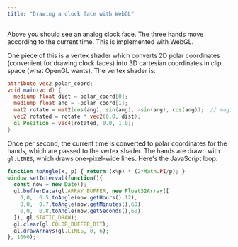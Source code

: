 ```yaml
---
title: "Drawing a clock face with WebGL"
---
```


<div><canvas id="clock" width="400" height="400" style="width: 200px; height: 200px;"></canvas></div>

<script id="vertex-shader" type="x-shader/x-vertex">
  attribute vec2 polar_coord;
  void main(void) {
    mediump float dist = polar_coord[0];
    mediump float ang = -polar_coord[1];
    mat2 rotate = mat2(cos(ang), sin(ang), -sin(ang), cos(ang));
    vec2 rotated = rotate * vec2(0.0, dist);
    gl_Position = vec4(rotated, 0.0, 1.0);
  }
</script>

<script>
  const clockEl = document.getElementById("clock");
  const gl = clockEl.getContext("webgl");

  const vs = gl.createShader(gl.VERTEX_SHADER);
  gl.shaderSource(vs, document.getElementById("vertex-shader").innerText);
  gl.compileShader(vs);
  if (!gl.getShaderParameter(vs, gl.COMPILE_STATUS)) {
    console.error("Vertex shader compile error", gl.getShaderInfoLog(vs));
  }

  const fs = gl.createShader(gl.FRAGMENT_SHADER);
  gl.shaderSource(fs, 'void main(void) { gl_FragColor = vec4(0.0, 0.0, 0.0, 1.0); }');
  gl.compileShader(fs);
  if (!gl.getShaderParameter(fs, gl.COMPILE_STATUS)) {
    console.error("Fragment shader compile error", gl.getShaderInfoLog(fs));
  }

  const prog = gl.createProgram();
  gl.attachShader(prog, vs);
  gl.attachShader(prog, fs);
  gl.linkProgram(prog);
  gl.useProgram(prog);

  const vb = gl.createBuffer();
  gl.bindBuffer(gl.ARRAY_BUFFER, vb);

  const polarCoordLoc = gl.getAttribLocation(prog, "polar_coord");
  gl.vertexAttribPointer(polarCoordLoc, 2, gl.FLOAT, false, 0, 0);

  gl.enableVertexAttribArray(polarCoordLoc);

  gl.clearColor(1,1,1,1);

  function toAngle(x, p) { return (x%p) * (2*Math.PI/p); }
  window.setInterval(function(){
    const now = new Date();
    gl.bufferData(gl.ARRAY_BUFFER, new Float32Array([
      0,0,  0.5,toAngle(now.getHours(),12),
      0,0,  0.7,toAngle(now.getMinutes(),60),
      0,0,  0.8,toAngle(now.getSeconds(),60),
    ]), gl.STATIC_DRAW);
    gl.clear(gl.COLOR_BUFFER_BIT);
    gl.drawArrays(gl.LINES, 0, 6);
  }, 1000);
</script>

Above you should see an analog clock face.
The three hands move according to the current time.
This is implemented with WebGL.

One piece of this is a vertex shader
which converts 2D polar coordinates (convenient for drawing clock faces)
into 3D cartesian coordinates in clip space (what OpenGL wants).
The vertex shader is:

```glsl
attribute vec2 polar_coord;
void main(void) {
  mediump float dist = polar_coord[0];
  mediump float ang = -polar_coord[1];
  mat2 rotate = mat2(cos(ang), sin(ang), -sin(ang), cos(ang));  // magic
  vec2 rotated = rotate * vec2(0.0, dist);
  gl_Position = vec4(rotated, 0.0, 1.0);
}
```

Once per second,
the current time is converted to polar coordinates for the hands,
which are passed to the vertex shader.
The hands are drawn with `gl.LINES`, which draws one-pixel-wide lines.
Here's the JavaScript loop:

```js
function toAngle(x, p) { return (x%p) * (2*Math.PI/p); }
window.setInterval(function(){
  const now = new Date();
  gl.bufferData(gl.ARRAY_BUFFER, new Float32Array([
    0,0,  0.5,toAngle(now.getHours(),12),
    0,0,  0.7,toAngle(now.getMinutes(),60),
    0,0,  0.8,toAngle(now.getSeconds(),60),
  ]), gl.STATIC_DRAW);
  gl.clear(gl.COLOR_BUFFER_BIT);
  gl.drawArrays(gl.LINES, 0, 6);
}, 1000);
```

